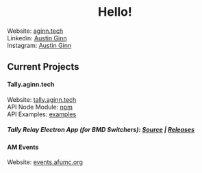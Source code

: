 
<h1 align="center">Hello!</h1>

Website: [aginn.tech](https://aginn.tech)
<br>
Linkedin: [Austin Ginn](https://www.linkedin.com/in/austinleeginn/)
<br>
Instagram: [Austin Ginn](https://www.instagram.com/austinleeginn/)

## Current Projects

#### Tally.aginn.tech
Website: [tally.aginn.tech](https://tally.aginn.tech)
<br>
API Node Module: [npm](https://www.npmjs.com/package/tally.aginn.tech-api)
<br>
API Examples: [examples](https://github.com/austinginn/tally.aginn.tech-api/tree/main/examples)

##### Tally Relay Electron App (for BMD Switchers): [Source](https://github.com/austinginn/tally-relay-bmd) | [Releases](https://github.com/austinginn/tally-relay-bmd/releases)

#### AM Events
Website: [events.afumc.org](https://events.afumc.org)


